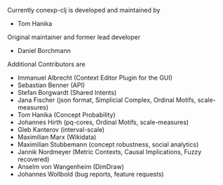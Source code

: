 Currently conexp-clj is developed and maintained by

* Tom Hanika 

Original maintainer and former lead developer

* Daniel Borchmann

Additional Contributors are

* Immanuel Albrecht     (Context Editor Plugin for the GUI)
* Sebastian Benner      (API)
* Stefan Borgwardt      (Shared Intents)
* Jana Fischer          (json format, Simplicial Complex, Ordinal Motifs, scale-measures)
* Tom Hanika            (Concept Probability)
* Johannes Hirth        (pq-cores, Ordinal Motifs, scale-measures)
* Gleb Kanterov         (interval-scale)
* Maximilian Marx       (Wikidata)
* Maximilian Stubbemann (concept robustness, social analytics)
* Jannik Nordmeyer	    (Metric Contexts, Causal Implications, Fuzzy recovered)
* Anselm von Wangenheim (DimDraw)
* Johannes Wollbold     (bug reports, feature requests)

